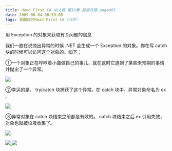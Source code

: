 ```yaml
---
title: Head First C# 中文版 第10章 异常处理 page465
date: 2009-06-04 08:59:00
tags: 我翻译的Head First C#（习作）
---
```

用  Exception  的对象来获取有关问题的信息

  

我们一直在说抛出异常的时候  .NET  会生成一个  Exception  的对象。你在写  catch  块的时候可以访问这个对象的。如下：

  

①一个对象正在哼哼着小曲做自己的事儿，就在这时它遇到了某些未预期的事情并抛出了一个异常。

  

![](https://p-blog.csdn.net/images/p_blog_csdn_net/cuipengfei1/EntryImages/20090604/2009-06-04_08-49-29.jpg)

②幸运的是，  try/catch  块捕获了这个异常。在  catch  块中，异常对象命名为  ex  。

  

![](https://p-blog.csdn.net/images/p_blog_csdn_net/cuipengfei1/EntryImages/20090604/2009-06-04_08-52-12.jpg)

③异常对象在  catch  块结束之前都是有效的。  catch  块结束之后  ex  引用失效，对象也就被垃圾收集了。

  

![](https://p-blog.csdn.net/images/p_blog_csdn_net/cuipengfei1/EntryImages/20090604/2009-06-04_08-56-57.jpg)



[ ![](https://profile.csdnimg.cn/5/2/5/3_cuipengfei1)
![](https://g.csdnimg.cn/static/user-reg-year/1x/11.png)
](https://blog.csdn.net/cuipengfei1)





